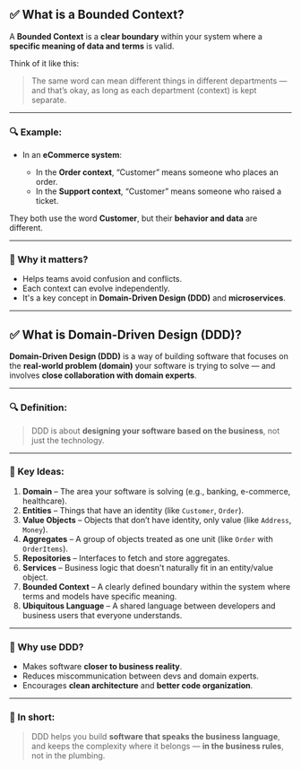 ## ✅ **What is a Bounded Context?**

A **Bounded Context** is a **clear boundary** within your system where a **specific meaning of data and terms** is valid.

Think of it like this:

> The same word can mean different things in different departments — and that’s okay, as long as each department (context) is kept separate.

---

### 🔍 Example:

* In an **eCommerce system**:

  * In the **Order context**, “Customer” means someone who places an order.
  * In the **Support context**, “Customer” means someone who raised a ticket.

They both use the word **Customer**, but their **behavior and data** are different.

---

### 🧠 Why it matters?

* Helps teams avoid confusion and conflicts.
* Each context can evolve independently.
* It's a key concept in **Domain-Driven Design (DDD)** and **microservices**.

---
## ✅ What is Domain-Driven Design (DDD)?

**Domain-Driven Design (DDD)** is a way of building software that focuses on the **real-world problem (domain)** your software is trying to solve — and involves **close collaboration with domain experts**.

---

### 🔍 Definition:

> DDD is about **designing your software based on the business**, not just the technology.

---

### 🧱 Key Ideas:

1. **Domain** – The area your software is solving (e.g., banking, e-commerce, healthcare).
2. **Entities** – Things that have an identity (like `Customer`, `Order`).
3. **Value Objects** – Objects that don’t have identity, only value (like `Address`, `Money`).
4. **Aggregates** – A group of objects treated as one unit (like `Order` with `OrderItems`).
5. **Repositories** – Interfaces to fetch and store aggregates.
6. **Services** – Business logic that doesn't naturally fit in an entity/value object.
7. **Bounded Context** – A clearly defined boundary within the system where terms and models have specific meaning.
8. **Ubiquitous Language** – A shared language between developers and business users that everyone understands.

---

### 🎯 Why use DDD?

* Makes software **closer to business reality**.
* Reduces miscommunication between devs and domain experts.
* Encourages **clean architecture** and **better code organization**.

---

### 🧠 In short:

> DDD helps you build **software that speaks the business language**, and keeps the complexity where it belongs — **in the business rules**, not in the plumbing.

